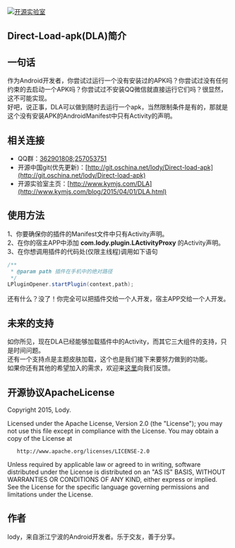 [![开源实验室](https://github.com/FinalLody/Direct-Load-apk/blob/master/logo.png)](http://www.kymjs.com/)<h2>Direct-Load-apk(DLA)简介</h2>

## 一句话
作为Android开发者，你尝试过运行一个没有安装过的APK吗？你尝试过没有任何约束的去启动一个APK吗？你尝试过不安装QQ微信就直接运行它们吗？很显然，这不可能实现。<br>
好吧，说正事，DLA可以做到随时去运行一个apk，当然限制条件是有的，那就是这个没有安装APK的AndroidManifest中只有Activity的声明。<br>

## 相关连接
* QQ群：[362901808](http://jq.qq.com/?_wv=1027&k=SKRiD0);[257053751](http://jq.qq.com/?_wv=1027&k=WoM2Aa)<br>
* 开源中国git(优先更新)：[http://git.oschina.net/lody/Direct-load-apk](http://git.oschina.net/lody/Direct-load-apk)<br>
* 开源实验室主页：[http://www.kymjs.com/DLA](http://www.kymjs.com/blog/2015/04/01/DLA.html)

## 使用方法
1、你要确保你的插件的Manifest文件中只有Activity声明。<br>
2、在你的宿主APP中添加 **com.lody.plugin.LActivityProxy** 的Activity声明。<br>
3、在你想调用插件的代码处(仅限主线程)调用如下语句<br>
```java
/**
 * @param path 插件在手机中的绝对路径
 */
LPluginOpener.startPlugin(context,path);

```
还有什么？没了！你完全可以把插件交给一个人开发，宿主APP交给一个人开发。

## 未来的支持
如你所见，现在DLA已经能够加载插件中的Activity，而其它三大组件的支持，只是时间问题。<br>
还有一个支持点是主题皮肤加载，这个也是我们接下来要努力做到的功能。<br>
如果你还有其他的希望加入的需求，欢迎来[这里](http://jq.qq.com/?_wv=1027&k=SKRiD0)向我们反馈。<br>

## 开源协议ApacheLicense

Copyright 2015, Lody.

 Licensed under the Apache License, Version 2.0 (the "License");
 you may not use this file except in compliance with the License.
 You may obtain a copy of the License at

       http://www.apache.org/licenses/LICENSE-2.0

 Unless required by applicable law or agreed to in writing, software
 distributed under the License is distributed on an "AS IS" BASIS,
 WITHOUT WARRANTIES OR CONDITIONS OF ANY KIND, either express or implied.
 See the License for the specific language governing permissions and
 limitations under the License.


## 作者
lody，来自浙江宁波的Android开发者。乐于交友，善于分享。
